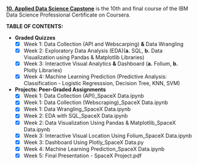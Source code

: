 [**10. Applied Data Science Capstone**](https://www.coursera.org/learn/applied-data-science-capstone) is the 10th and final course of the IBM Data Science Professional Certificate on Coursera.

**TABLE OF CONTENTS:**

- **Graded Quizzes**
  - [x] Week 1: Data Collection (API and Webscarping) **&** Data Wrangling   
  - [x] Week 2: Exploratory Data Analysis (EDA)(**a.** SQL, **b.** Data Visualization using Pandas & Matplotlib Libraries)
  - [x] Week 3: Interactive Visual Analytics **&** Dashboard (**a.** Folium, **b.** Plotly Libraries)
  - [x] Week 4: Machine Learning Prediction (Predictive Analysis: Classification - Logistic Regresssion, Decision Tree, KNN, SVM)
- **Projects: Peer-Graded Assignments**
  - [x] Week 1: Data Collection (API)_SpaceX Data.ipynb
  - [x] Week 1: Data Collection (Webscraping)_SpaceX Data.ipynb
  - [x] Week 1: Data Wrangling_SpaceX Data.ipynb
  - [x] Week 2: EDA with SQL_SpaceX Data.ipynb
  - [x] Week 2: Data Visualization Using Pandas & Matplotlib_SpaceX Data.ipynb
  - [x] Week 3: Interactive Visual Location Using Folium_SpaceX Data.ipynb
  - [x] Week 3: Dashboard Using Plotly_SpaceX Data.py
  - [x] Week 4: Machine Learning Prediction_SpaceX Data.ipynb
  - [x] Week 5: Final Presentation - SpaceX Project.pdf
